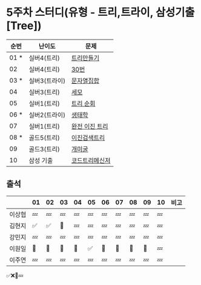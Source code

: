 # 5주차 스터디(유형 - 트리,트라이, 삼성기출[Tree])
|순번|난이도|문제|
|------|----|---|
|01 *|실버4(트리) |[트리만들기](https://www.acmicpc.net/problem/14244)|
|02 |실버4(트리) |[30번](https://www.acmicpc.net/problem/13116)|
|03 *|실버3(트라이) |[문자열집합](https://www.acmicpc.net/problem/14425)|
|04 |실버3(트리) |[세모](https://www.acmicpc.net/problem/27966)|
|05 |실버1(트리) |[트리 순회](https://www.acmicpc.net/problem/1991)|
|06 *|실버2(트라이) |[생태학](https://www.acmicpc.net/problem/4358)|
|07 |실버1(트리) |[완전 이진 트리](https://www.acmicpc.net/problem/9934)|
|08 *|골드5(트리) |[이진검색트리](https://www.acmicpc.net/problem/5639)|
|09  |골드3(트리) |[개미굴](https://www.acmicpc.net/problem/14725)|
|10  |삼성 기출  |[코드트리메신저](https://www.codetree.ai/training-field/frequent-problems/problems/codetree-messenger/description?page=1&pageSize=20)|

## 출석

|      |01|02|03|04|05|06|07|08|09|10|비고|
|------|--|--|--|--|--|--|--|--|--|--|:--|
|이상협  |💤|💤|💤|💤|💤|💤|💤|💤|💤|💤|   | 
|김현지  |✅|✅|🥺|💤|💤|💤|💤|💤|💤|💤|   | 
|강민지  |💤|💤|💤|💤|💤|💤|💤|💤|💤|💤|   | 
|이원일  |🥺|🥺|🥺|🥺|✅|🥺|🥺|🥺|🥺|💤|   | 
|이주연  |💤|💤|💤|💤|💤|💤|💤|💤|💤|💤|   |

✅❌🥺💤
